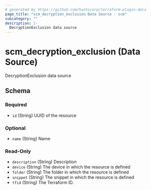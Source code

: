 ```yaml
---
# generated by https://github.com/hashicorp/terraform-plugin-docs
page_title: "scm_decryption_exclusion Data Source - scm"
subcategory: ""
description: |-
  DecryptionExclusion data source
---
```


# scm_decryption_exclusion (Data Source)

DecryptionExclusion data source



<!-- schema generated by tfplugindocs -->
## Schema

### Required

- `id` (String) UUID of the resource

### Optional

- `name` (String) Name

### Read-Only

- `description` (String) Description
- `device` (String) The device in which the resource is defined
- `folder` (String) The folder in which the resource is defined
- `snippet` (String) The snippet in which the resource is defined
- `tfid` (String) The Terraform ID.
